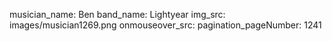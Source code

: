 musician_name: Ben
band_name: Lightyear
img_src: images/musician1269.png
onmouseover_src: 
pagination_pageNumber: 1241